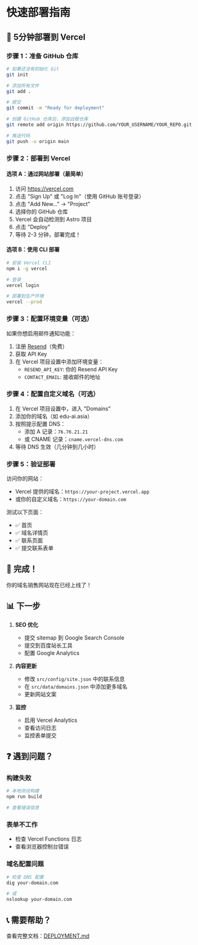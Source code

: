 # 快速部署指南

## 🚀 5分钟部署到 Vercel

### 步骤 1：准备 GitHub 仓库

```bash
# 如果还没有初始化 Git
git init

# 添加所有文件
git add .

# 提交
git commit -m "Ready for deployment"

# 创建 GitHub 仓库后，添加远程仓库
git remote add origin https://github.com/YOUR_USERNAME/YOUR_REPO.git

# 推送代码
git push -u origin main
```

### 步骤 2：部署到 Vercel

#### 选项 A：通过网站部署（最简单）

1. 访问 https://vercel.com
2. 点击 "Sign Up" 或 "Log In"（使用 GitHub 账号登录）
3. 点击 "Add New..." → "Project"
4. 选择你的 GitHub 仓库
5. Vercel 会自动检测到 Astro 项目
6. 点击 "Deploy"
7. 等待 2-3 分钟，部署完成！

#### 选项 B：使用 CLI 部署

```bash
# 安装 Vercel CLI
npm i -g vercel

# 登录
vercel login

# 部署到生产环境
vercel --prod
```

### 步骤 3：配置环境变量（可选）

如果你想启用邮件通知功能：

1. 注册 [Resend](https://resend.com)（免费）
2. 获取 API Key
3. 在 Vercel 项目设置中添加环境变量：
   - `RESEND_API_KEY`: 你的 Resend API Key
   - `CONTACT_EMAIL`: 接收邮件的地址

### 步骤 4：配置自定义域名（可选）

1. 在 Vercel 项目设置中，进入 "Domains"
2. 添加你的域名（如 edu-ai.asia）
3. 按照提示配置 DNS：
   - 添加 A 记录：`76.76.21.21`
   - 或 CNAME 记录：`cname.vercel-dns.com`
4. 等待 DNS 生效（几分钟到几小时）

### 步骤 5：验证部署

访问你的网站：
- Vercel 提供的域名：`https://your-project.vercel.app`
- 或你的自定义域名：`https://your-domain.com`

测试以下页面：
- ✅ 首页
- ✅ 域名详情页
- ✅ 联系页面
- ✅ 提交联系表单

## 🎉 完成！

你的域名销售网站现在已经上线了！

## 📊 下一步

1. **SEO 优化**
   - 提交 sitemap 到 Google Search Console
   - 提交到百度站长工具
   - 配置 Google Analytics

2. **内容更新**
   - 修改 `src/config/site.json` 中的联系信息
   - 在 `src/data/domains.json` 中添加更多域名
   - 更新网站文案

3. **监控**
   - 启用 Vercel Analytics
   - 查看访问日志
   - 监控表单提交

## ❓ 遇到问题？

### 构建失败
```bash
# 本地测试构建
npm run build

# 查看错误信息
```

### 表单不工作
- 检查 Vercel Functions 日志
- 查看浏览器控制台错误

### 域名配置问题
```bash
# 检查 DNS 配置
dig your-domain.com

# 或
nslookup your-domain.com
```

## 📞 需要帮助？

查看完整文档：[DEPLOYMENT.md](./DEPLOYMENT.md)
